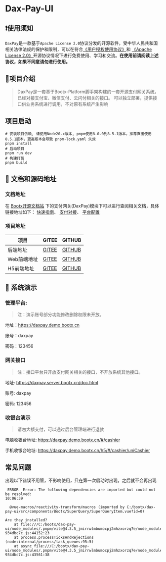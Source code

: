 # Dax-Pay-UI

## ❗使用须知

`DaxPay`是一款基于`Apache License 2.0`协议分发的开源软件，受中华人民共和国相关法律法规的保护和限制，可以在符合[《用户授权使用协议》](用户授权使用协议.txt)和
[《Apache License 2.0》](LICENSE)开源协议情况下进行免费使用、学习和交流。**在使用前请阅读上述协议，如果不同意请勿进行使用。**

## 🍈项目介绍

> DaxPay是一套基于Bootx-Platform脚手架构建的一套开源支付网关系统，已经对接支付宝、微信支付、云闪付相关的接口。
> 可以独立部署，提供接口供业务系统进行调用，不对原有系统产生影响


## 项目启动
```shell
# 安装项目依赖, 请使用Node20.x版本, pnpm使用8.0.0到8.5.1版本，推荐直接使用8.5.1版本，更高版本会导致 pnpm-lock.yaml 失效
pnpm install
# 启动项目
pnpm run dev
# 构建打包
pnpm build
```

## 🍒 文档和源码地址
### 文档地址
在 [Bootx开源文档站](https://bootx.gitee.io/) 下的支付网关(DaxPay)模块下可以进行查阅相关文档，具体链接地址如下：
[快速指南](https://bootx.gitee.io/daxpay/guides/overview/项目介绍.html)、
[支付对接](https://bootx.gitee.io/daxpay/gateway/overview/接口清单.html)、
[平台配置](https://bootx.gitee.io/daxpay/admin/config/平台配置.html)

### 项目地址

| 项目      | GITEE                                       | GITHUB                                          |
|---------|---------------------------------------------|-------------------------------------------------|
| 后端地址    | [GITEE](https://gitee.com/bootx/dax-pay)    | [GITHUB](https://github.com/xxm1995/dax-pay)    |
| Web前端地址 | [GITEE](https://gitee.com/bootx/dax-pay-ui) | [GITHUB](https://github.com/xxm1995/dax-pay-ui) |
| H5前端地址  | [GITEE](https://gitee.com/bootx/dax-pay-h5) | [GITHUB](https://github.com/xxm1995/dax-pay-h5) |


## 🏬 系统演示
### 管理平台:
> 注：演示账号部分功能修改删除权限未开放。

地址：https://daxpay.demo.bootx.cn

账号：daxpay

密码：123456

### 网关接口
> 注：接口平台只开放支付网关相关的接口，不开放系统其他接口。

地址: https://daxpay.server.bootx.cn/doc.html

账号: daxpay

密码: 123456

### 收银台演示
> 请勿大额支付，可以通过后台管理端进行退款

电脑收银台地址: https://daxpay.demo.bootx.cn/#/cashier

手机收银台地址: https://daxpay.demo.bootx.cn/h5/#/cashier/uniCashier

## 常见问题
出现以下错误不用管，不影响使用，只在第一次启动时出现，之后就不会再出现
```shell
 ERROR  Error: The following dependencies are imported but could not be resolved:                                                                                         10:06:39

  @vue-macros/reactivity-transform/macros (imported by C:/bootx/dax-pay-ui/src/components/Bootx/SuperQuery/SuperQueryItem.vue?id=0)

Are they installed?
    at file:///C:/bootx/dax-pay-ui/node_modules/.pnpm/vite@4.3.5_jmirrwlmbumocpj2mhzxorzq7e/node_modules/vite/dist/node/chunks/dep-934dbc7c.js:44152:23
    at process.processTicksAndRejections (node:internal/process/task_queues:95:5)
    at async file:///C:/bootx/dax-pay-ui/node_modules/.pnpm/vite@4.3.5_jmirrwlmbumocpj2mhzxorzq7e/node_modules/vite/dist/node/chunks/dep-934dbc7c.js:43561:38

```
